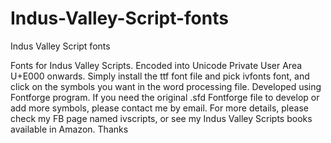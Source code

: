 # Indus-Valley-Script-fonts
Indus Valley Script fonts

Fonts for Indus Valley Scripts. Encoded into Unicode Private User Area U+E000 onwards.
Simply install the ttf font file and pick ivfonts font, and click on the symbols you want 
in the word processing file. Developed using Fontforge program. If you need the original 
.sfd Fontforge file to develop or add more symbols, please contact me by email. For more 
details, please check my FB page named ivscripts, or see my Indus Valley Scripts books 
available in Amazon. Thanks
